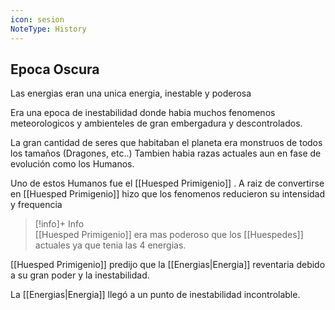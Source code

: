```yaml
---
icon: sesion
NoteType: History
---
```


## Epoca Oscura

Las energias eran una unica energia, inestable y poderosa

Era una epoca de inestabilidad donde habia muchos fenomenos meteorologicos y ambienteles de gran embergadura y descontrolados.

La gran cantidad de seres que habitaban el planeta era monstruos de todos los tamaños (Dragones, etc..) Tambien habia razas actuales aun en fase de evolución como los Humanos.

Uno de estos Humanos fue el [[Huesped Primigenio]] .
A raiz de convertirse en [[Huesped Primigenio]] hizo que los fenomenos reducieron su intensidad y frequencia
> [!info]+ Info  
> [[Huesped Primigenio]] era mas poderoso que los [[Huespedes]] actuales ya que tenia las 4 energias.

[[Huesped Primigenio]] predijo que la [[Energias|Energia]] reventaria debido a su gran poder y la inestabilidad.

La [[Energias|Energia]] llegó a un punto de inestabilidad incontrolable. 

